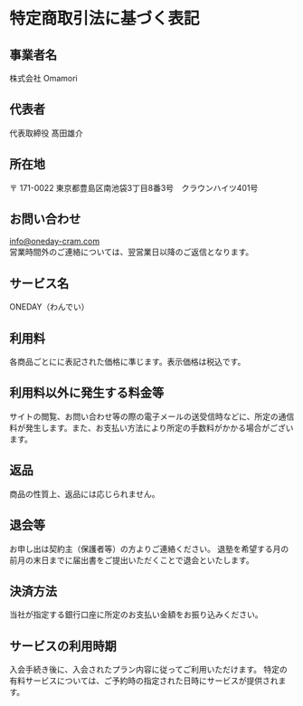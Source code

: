 # 特定商取引法に基づく表記

## 事業者名

株式会社 Omamori

## 代表者

代表取締役 髙田雄介

## 所在地

〒 171-0022 東京都豊島区南池袋3丁目8番3号　クラウンハイツ401号

## お問い合わせ

info@oneday-cram.com  
営業時間外のご連絡については、翌営業日以降のご返信となります。

## サービス名

ONEDAY（わんでい）

## 利用料

各商品ごとにに表記された価格に準じます。表示価格は税込です。

## 利用料以外に発生する料金等

サイトの閲覧、お問い合わせ等の際の電子メールの送受信時などに、所定の通信料が発生します。また、お支払い方法により所定の手数料がかかる場合がございます。

## 返品

商品の性質上、返品には応じられません。

## 退会等

お申し出は契約主（保護者等）の方よりご連絡ください。
退塾を希望する月の前月の末日までに届出書をご提出いただくことで退会といたします。

## 決済方法

当社が指定する銀行口座に所定のお支払い金額をお振り込みください。

## サービスの利用時期

入会手続き後に、入会されたプラン内容に従ってご利用いただけます。
特定の有料サービスについては、ご予約時の指定された日時にサービスが提供されます。
